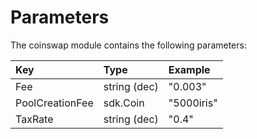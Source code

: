 <!--
order: 4
-->

# Parameters

The coinswap module contains the following parameters:

| Key             | Type         | Example    |
| :-------------- | :----------- | :--------- |
| Fee             | string (dec) | "0.003"    |
| PoolCreationFee | sdk.Coin     | "5000iris" |
| TaxRate         | string (dec) | "0.4"      |
